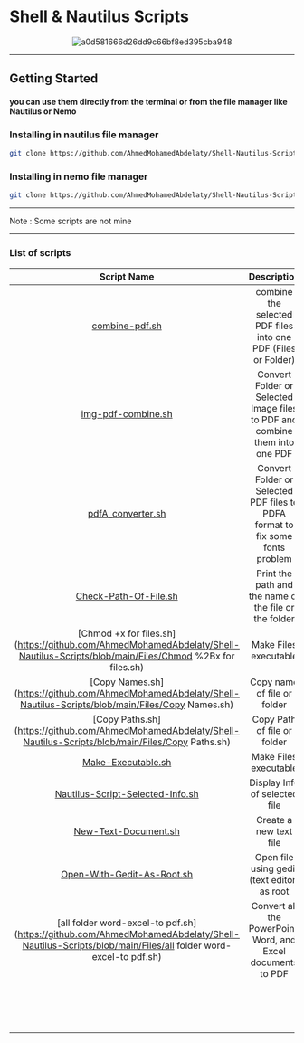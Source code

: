 # Shell & Nautilus Scripts

<div align="center">
    <img src="https://github.com/AhmedMohamedAbdelaty/Shell-Nautilus-Scripts/assets/73834838/7ce3e469-cb6b-4bb6-acad-5cfa9ccc4753" alt="a0d581666d26dd9c66bf8ed395cba948">
</div>

-----
## Getting Started

#### you can use them directly from the terminal or from the file manager like Nautilus or Nemo

### Installing in nautilus file manager

```bash
git clone https://github.com/AhmedMohamedAbdelaty/Shell-Nautilus-Scripts ~/.local/share/nautilus/scripts
```

### Installing in nemo file manager

```bash
git clone https://github.com/AhmedMohamedAbdelaty/Shell-Nautilus-Scripts ~/.local/share/nemo/scripts
```

------

Note : Some scripts are not mine

---------

### List of scripts

|                         Script Name                          |                         Description                          |
| :----------------------------------------------------------: | :----------------------------------------------------------: |
| [combine-pdf.sh](https://github.com/AhmedMohamedAbdelaty/Shell-Nautilus-Scripts/blob/main/PDF/compine-pdf.sh) | combine the selected PDF files into one PDF (Files or Folder) |
| [img-pdf-combine.sh](https://github.com/AhmedMohamedAbdelaty/Shell-Nautilus-Scripts/blob/main/PDF/img-pdf-combine.sh) | Convert Folder or Selected Image files to PDF and combine them into one PDF |
| [pdfA_converter.sh](https://github.com/AhmedMohamedAbdelaty/Shell-Nautilus-Scripts/blob/main/PDF/pdfA_converter.sh) | Convert Folder or Selected PDF files to PDFA format to fix some fonts problem |
| [Check-Path-Of-File.sh](https://github.com/AhmedMohamedAbdelaty/Shell-Nautilus-Scripts/blob/main/Files/Check-Path-Of-File.sh) |    Print the path and the name of the file or the folder     |
| [Chmod +x for files.sh](https://github.com/AhmedMohamedAbdelaty/Shell-Nautilus-Scripts/blob/main/Files/Chmod %2Bx for files.sh) |                    Make Files executable                     |
| [Copy Names.sh](https://github.com/AhmedMohamedAbdelaty/Shell-Nautilus-Scripts/blob/main/Files/Copy Names.sh) |                 Copy name of file or folder                  |
| [Copy Paths.sh](https://github.com/AhmedMohamedAbdelaty/Shell-Nautilus-Scripts/blob/main/Files/Copy Paths.sh) |                 Copy Path of file or folder                  |
| [Make-Executable.sh](https://github.com/AhmedMohamedAbdelaty/Shell-Nautilus-Scripts/blob/main/Files/Make-Executable.sh) |                    Make Files executable                     |
| [Nautilus-Script-Selected-Info.sh](https://github.com/AhmedMohamedAbdelaty/Shell-Nautilus-Scripts/blob/main/Files/Nautilus-Script-Selected-Info.sh) |                Display Info of selected file                 |
| [New-Text-Document.sh](https://github.com/AhmedMohamedAbdelaty/Shell-Nautilus-Scripts/blob/main/Files/New-Text-Document.sh) |                    Create a new text file                    |
| [Open-With-Gedit-As-Root.sh](https://github.com/AhmedMohamedAbdelaty/Shell-Nautilus-Scripts/blob/main/Files/Open-With-Gedit-As-Root.sh) |         Open file using gedit (text editor) as root          |
| [all folder word-excel-to pdf.sh](https://github.com/AhmedMohamedAbdelaty/Shell-Nautilus-Scripts/blob/main/Files/all folder word-excel-to pdf.sh) | Convert all the PowerPoint, Word, and Excel documents to PDF |
|                                                              |                                                              |
|                                                              |                                                              |
|                                                              |                                                              |
|                                                              |                                                              |
|                                                              |                                                              |
|                                                              |                                                              |
|                                                              |                                                              |
|                                                              |                                                              |
|                                                              |                                                              |
|                                                              |                                                              |
|                                                              |                                                              |
|                                                              |                                                              |
|                                                              |                                                              |
|                                                              |                                                              |
|                                                              |                                                              |

